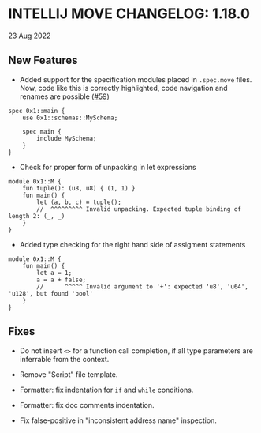 # INTELLIJ MOVE CHANGELOG: 1.18.0

23 Aug 2022

## New Features

* Added support for the specification modules placed in `.spec.move` files. Now, code like this is correctly highlighted, 
code navigation and renames are possible ([#59](https://github.com/pontem-network/intellij-move/issues/59))
```move
spec 0x1::main {
    use 0x1::schemas::MySchema;
    
    spec main {
        include MySchema; 
    }
}
```

* Check for proper form of unpacking in let expressions
```move
module 0x1::M {
    fun tuple(): (u8, u8) { (1, 1) }
    fun main() {
        let (a, b, c) = tuple();
        //  ^^^^^^^^^ Invalid unpacking. Expected tuple binding of length 2: (_, _) 
    }
} 
```

* Added type checking for the right hand side of assigment statements
```move
module 0x1::M {
    fun main() {
        let a = 1;
        a = a + false;
        //      ^^^^^ Invalid argument to '+': expected 'u8', 'u64', 'u128', but found 'bool'
    }
} 
```

## Fixes

* Do not insert `<>` for a function call completion, if all type parameters are inferrable from the context.

* Remove "Script" file template.

* Formatter: fix indentation for `if` and `while` conditions.

* Formatter: fix doc comments indentation. 

* Fix false-positive in "inconsistent address name" inspection. 
